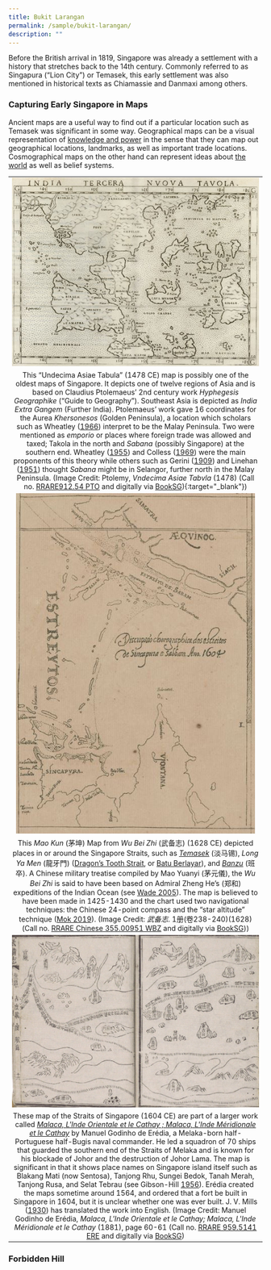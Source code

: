 ```yaml
---
title: Bukit Larangan
permalink: /sample/bukit-larangan/
description: ""
---
```

Before the British arrival in 1819, Singapore was already a settlement with a history that stretches back to the 14th century. Commonly referred to as Singapura (“Lion City”) or Temasek, this early settlement was also mentioned in historical texts as Chiamassie and Danmaxi among others.

### **Capturing Early Singapore in Maps**

Ancient maps are a useful way to find out if a particular location such as Temasek was significant in some way. Geographical maps can be a visual representation of [knowledge and power](https://biblioasia.nlb.gov.sg/vol-17/issue-4/jan-to-mar-2022/asia-maps-cartography) in the sense that they can map out geographical locations, landmarks, as well as important trade locations. Cosmographical maps on the other hand can represent ideas about [the world](https://biblioasia.nlb.gov.sg/vol-11/issue-1/apr-jun-2015/search-sg-old-map) as well as belief systems.

|   | 
|:--------:| 
| ![Alt text for image on Isomer site](/images/fc-bl-maps-1.jpg)|
| This “Undecima Asiae Tabula” (1478 CE) map is possibly one of the oldest maps of Singapore. It depicts one of twelve regions of Asia and is based on Claudius Ptolemaeus’ 2nd century work *Hyphegesis Geographike* (“Guide to Geography”). Southeast Asia is depicted as *India Extra Gangem* (Further India). Ptolemaeus’ work gave 16 coordinates for the Aurea *Khersonesos* (Golden Peninsula), a location which scholars such as Wheatley ([1966](https://eservice.nlb.gov.sg/item_holding.aspx?bid=203057442)) interpret to be the Malay Peninsula. Two were mentioned as *emporio* or places where foreign trade was allowed and taxed; Takola in the north and *Sabana* (possibly Singapore) at the southern end. Wheatley ([1955](https://www.jstor.org/stable/621273)) and Colless ([1969](https://www.jstor.org/stable/20067728)) were the main proponents of this theory while others such as Gerini ([1909](https://eresources.nlb.gov.sg/printheritage/detail/7aba5b63-ee38-4765-937c-1ea035bf1ba2.aspx)) and Linehan ([1951](https://www.jstor.org/stable/41503002)) thought *Sabana* might be in Selangor, further north in the Malay Peninsula. (Image Credit: Ptolemy, *Vndecima Asiae Tabvla* (1478) (Call no. [RRARE912.54 PTO](https://eservice.nlb.gov.sg/item_holding.aspx?bid=200143293) and digitally via [BookSG](https://eresources.nlb.gov.sg/printheritage/detail/ecec93db-7cc8-493c-98f5-53e1d6034169.aspx)){:target="_blank"}) |
| ![Alt text for image on Isomer site](/images/fc-bl-maps-2.jpg)|
| This *Mao Kun* (茅坤) Map from *Wu Bei Zhi* (武备志) (1628 CE) depicted places in or around the Singapore Straits, such as [*Temasek*](https://eresources.nlb.gov.sg/history/events/d24d6da6-0013-4a12-a6bc-68ad1497148e) (淡马锡), *Long Ya Men* (龍牙門) ([Dragon’s Tooth Strait](https://biblioasia.nlb.gov.sg/vol-10/issue-3/oct-dec-2014/dragons-tooth-strait), or [Batu Berlayar](https://www.roots.gov.sg/places/places-landing/Places/historic-sites/batu-berlayar)), and [*Banzu*](https://www.jstor.org/stable/41493463) (班卒). A Chinese military treatise compiled by Mao Yuanyi (茅元儀), the *Wu Bei Zhi* is said to have been based on Admiral Zheng He’s (郑和) expeditions of the Indian Ocean (see [Wade 2005](https://www.jstor.org/stable/41493537)). The map is believed to have been made in 1425-1430 and the chart used two navigational techniques: the Chinese 24-point compass and the “star altitude” technique ([Mok 2019](https://eresources.nlb.gov.sg/printheritage/detail/594f089e-283a-4386-b865-7c4b9e359ff3.aspx)). (Image Credit: *武备志*. 1册(卷238-240)(1628) (Call no. [RRARE Chinese 355.00951 WBZ](https://eservice.nlb.gov.sg/item_holding.aspx?bid=201126833) and digitally via [BookSG](https://eresources.nlb.gov.sg/printheritage/detail/a73bab0e-5143-4dde-ae0a-99f80cbdc0a6.aspx))) |
| ![Alt text for image on Isomer site](/images/fc-bl-maps-3.jpg)|
| These map of the Straits of Singapore (1604 CE) are part of a larger work called [*Malaca, L'Inde Orientale et le Cathay ; Malaca, L'Inde Méridionale et le Cathay*](https://eresources.nlb.gov.sg/printheritage/detail/b44dd395-4a9a-4394-a9bf-4b7745a8eb74.aspx) by Manuel Godinho de Erédia, a Melaka-born half-Portuguese half-Bugis naval commander. He led a squadron of 70 ships that guarded the southern end of the Straits of Melaka and is known for his blockade of Johor and the destruction of Johor Lama. The map is significant in that it shows place names on Singapore island itself such as Blakang Mati (now Sentosa), Tanjong Rhu, Sungei Bedok, Tanah Merah, Tanjong Rusa, and Selat Tebrau (see Gibson-Hill [1956](https://eservice.nlb.gov.sg/item_holding.aspx?bid=4077989)). Erédia created the maps sometime around 1564, and ordered that a fort be built in Singapore in 1604, but it is unclear whether one was ever built. J. V. Mills ([1930](https://www.jstor.org/stable/41560454)) has translated the work into English. (Image Credit: Manuel Godinho de Erédia, *Malaca, L'Inde Orientale et le Cathay; Malaca, L'Inde Méridionale et le Cathay* (1881), page 60-61 (Call no. [RRARE 959.5141 ERE](https://eservice.nlb.gov.sg/item_holding.aspx?bid=4403074) and digitally via [BookSG](https://eresources.nlb.gov.sg/printheritage/detail/b44dd395-4a9a-4394-a9bf-4b7745a8eb74.aspx))|

### **Forbidden Hill**
